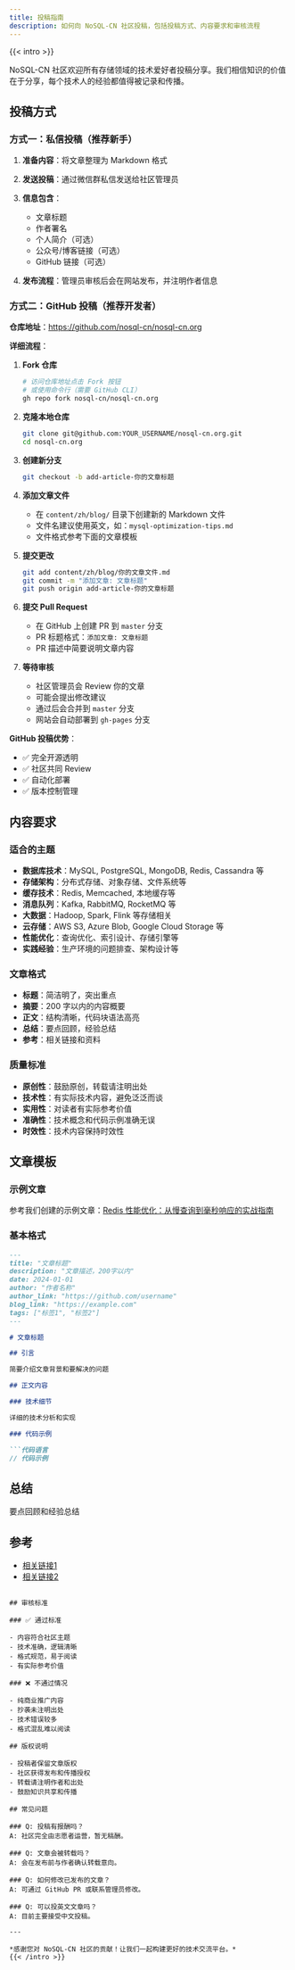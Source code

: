 ```yaml
---
title: 投稿指南
description: 如何向 NoSQL-CN 社区投稿，包括投稿方式、内容要求和审核流程
---
```


{{< intro >}}

NoSQL-CN 社区欢迎所有存储领域的技术爱好者投稿分享。我们相信知识的价值在于分享，每个技术人的经验都值得被记录和传播。

## 投稿方式

### 方式一：私信投稿（推荐新手）

1. **准备内容**：将文章整理为 Markdown 格式
2. **发送投稿**：通过微信群私信发送给社区管理员
3. **信息包含**：
   - 文章标题
   - 作者署名
   - 个人简介（可选）
   - 公众号/博客链接（可选）
   - GitHub 链接（可选）

4. **发布流程**：管理员审核后会在网站发布，并注明作者信息

### 方式二：GitHub 投稿（推荐开发者）

**仓库地址**：https://github.com/nosql-cn/nosql-cn.org

**详细流程**：

1. **Fork 仓库**
   ```bash
   # 访问仓库地址点击 Fork 按钮
   # 或使用命令行（需要 GitHub CLI）
   gh repo fork nosql-cn/nosql-cn.org
   ```

2. **克隆本地仓库**
   ```bash
   git clone git@github.com:YOUR_USERNAME/nosql-cn.org.git
   cd nosql-cn.org
   ```

3. **创建新分支**
   ```bash
   git checkout -b add-article-你的文章标题
   ```

4. **添加文章文件**
   - 在 `content/zh/blog/` 目录下创建新的 Markdown 文件
   - 文件名建议使用英文，如：`mysql-optimization-tips.md`
   - 文件格式参考下面的文章模板

5. **提交更改**
   ```bash
   git add content/zh/blog/你的文章文件.md
   git commit -m "添加文章: 文章标题"
   git push origin add-article-你的文章标题
   ```

6. **提交 Pull Request**
   - 在 GitHub 上创建 PR 到 `master` 分支
   - PR 标题格式：`添加文章: 文章标题`
   - PR 描述中简要说明文章内容

7. **等待审核**
   - 社区管理员会 Review 你的文章
   - 可能会提出修改建议
   - 通过后会合并到 `master` 分支
   - 网站会自动部署到 `gh-pages` 分支

**GitHub 投稿优势**：
- ✅ 完全开源透明
- ✅ 社区共同 Review
- ✅ 自动化部署
- ✅ 版本控制管理

## 内容要求

### 适合的主题

- **数据库技术**：MySQL, PostgreSQL, MongoDB, Redis, Cassandra 等
- **存储架构**：分布式存储、对象存储、文件系统等
- **缓存技术**：Redis, Memcached, 本地缓存等
- **消息队列**：Kafka, RabbitMQ, RocketMQ 等
- **大数据**：Hadoop, Spark, Flink 等存储相关
- **云存储**：AWS S3, Azure Blob, Google Cloud Storage 等
- **性能优化**：查询优化、索引设计、存储引擎等
- **实践经验**：生产环境的问题排查、架构设计等

### 文章格式

- **标题**：简洁明了，突出重点
- **摘要**：200 字以内的内容概要
- **正文**：结构清晰，代码块语法高亮
- **总结**：要点回顾，经验总结
- **参考**：相关链接和资料

### 质量标准

- **原创性**：鼓励原创，转载请注明出处
- **技术性**：有实际技术内容，避免泛泛而谈
- **实用性**：对读者有实际参考价值
- **准确性**：技术概念和代码示例准确无误
- **时效性**：技术内容保持时效性

## 文章模板

### 示例文章

参考我们创建的示例文章：[Redis 性能优化：从慢查询到毫秒响应的实战指南](/blog/redis-performance-optimization/)

### 基本格式

```markdown
---
title: "文章标题"
description: "文章描述，200字以内"
date: 2024-01-01
author: "作者名称"
author_link: "https://github.com/username"
blog_link: "https://example.com"
tags: ["标签1", "标签2"]
---

# 文章标题

## 引言

简要介绍文章背景和要解决的问题

## 正文内容

### 技术细节

详细的技术分析和实现

### 代码示例

```代码语言
// 代码示例
```

## 总结

要点回顾和经验总结

## 参考

- [相关链接1](https://example.com)
- [相关链接2](https://example.com)
```

## 审核标准

### ✅ 通过标准

- 内容符合社区主题
- 技术准确，逻辑清晰
- 格式规范，易于阅读
- 有实际参考价值

### ❌ 不通过情况

- 纯商业推广内容
- 抄袭未注明出处
- 技术错误较多
- 格式混乱难以阅读

## 版权说明

- 投稿者保留文章版权
- 社区获得发布和传播授权
- 转载请注明作者和出处
- 鼓励知识共享和传播

## 常见问题

### Q: 投稿有报酬吗？
A: 社区完全由志愿者运营，暂无稿酬。

### Q: 文章会被转载吗？
A: 会在发布前与作者确认转载意向。

### Q: 如何修改已发布的文章？
A: 可通过 GitHub PR 或联系管理员修改。

### Q: 可以投英文文章吗？
A: 目前主要接受中文投稿。

---

*感谢您对 NoSQL-CN 社区的贡献！让我们一起构建更好的技术交流平台。*
{{< /intro >}}
